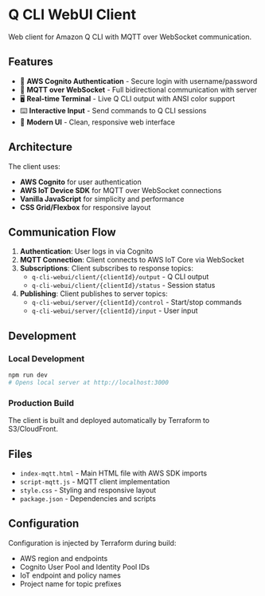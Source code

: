 # Q CLI WebUI Client

Web client for Amazon Q CLI with MQTT over WebSocket communication.

## Features

- 🔐 **AWS Cognito Authentication** - Secure login with username/password
- 📡 **MQTT over WebSocket** - Full bidirectional communication with server
- 🖥️ **Real-time Terminal** - Live Q CLI output with ANSI color support
- ⌨️ **Interactive Input** - Send commands to Q CLI sessions
- 🎨 **Modern UI** - Clean, responsive web interface

## Architecture

The client uses:
- **AWS Cognito** for user authentication
- **AWS IoT Device SDK** for MQTT over WebSocket connections
- **Vanilla JavaScript** for simplicity and performance
- **CSS Grid/Flexbox** for responsive layout

## Communication Flow

1. **Authentication**: User logs in via Cognito
2. **MQTT Connection**: Client connects to AWS IoT Core via WebSocket
3. **Subscriptions**: Client subscribes to response topics:
   - `q-cli-webui/client/{clientId}/output` - Q CLI output
   - `q-cli-webui/client/{clientId}/status` - Session status
4. **Publishing**: Client publishes to server topics:
   - `q-cli-webui/server/{clientId}/control` - Start/stop commands
   - `q-cli-webui/server/{clientId}/input` - User input

## Development

### Local Development
```bash
npm run dev
# Opens local server at http://localhost:3000
```

### Production Build
The client is built and deployed automatically by Terraform to S3/CloudFront.

## Files

- `index-mqtt.html` - Main HTML file with AWS SDK imports
- `script-mqtt.js` - MQTT client implementation
- `style.css` - Styling and responsive layout
- `package.json` - Dependencies and scripts

## Configuration

Configuration is injected by Terraform during build:
- AWS region and endpoints
- Cognito User Pool and Identity Pool IDs
- IoT endpoint and policy names
- Project name for topic prefixes
